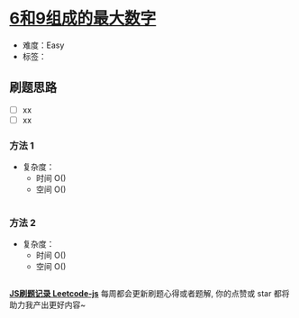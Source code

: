 # [6和9组成的最大数字](https://leetcode-cn.com/problems/maximum-69-number/)

- 难度：Easy
- 标签：

## 刷题思路

- [ ] xx
- [ ] xx

### 方法 1

- 复杂度：
    - 时间 O()
    - 空间 O()

``` js

```

### 方法 2

- 复杂度：
    - 时间 O()
    - 空间 O()

``` js

```

**[JS刷题记录 Leetcode-js](https://github.com/Nodreame/leetcode-js)** 每周都会更新刷题心得或者题解, 你的点赞或 star 都将助力我产出更好内容~
